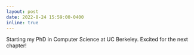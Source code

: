 ```yaml
---
layout: post
date: 2022-8-24 15:59:00-0400
inline: true
---
```


Starting my PhD in Computer Science at UC Berkeley. Excited for the next chapter!
